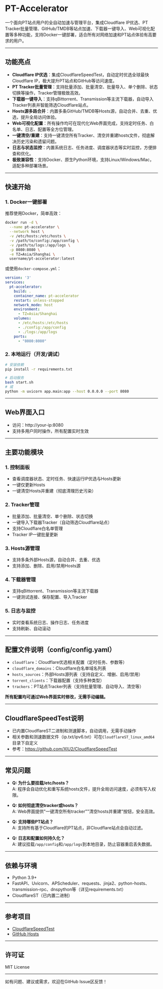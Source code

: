 # PT-Accelerator

一个面向PT站点用户的全自动加速与管理平台，集成Cloudflare IP优选、PT Tracker批量管理、GitHub/TMDB等站点加速、下载器一键导入、Web可视化配置等多种功能，支持Docker一键部署，适合所有对网络加速和PT站点体验有高要求的用户。

---

## 功能亮点

- **Cloudflare IP优选**：集成CloudflareSpeedTest，自动定时优选全球最快Cloudflare IP，极大提升PT站点和GitHub等访问速度。
- **PT Tracker批量管理**：支持批量添加、批量清空、批量导入、单个删除、状态切换等操作，Tracker管理极致高效。
- **下载器一键导入**：支持qBittorrent、Transmission等主流下载器，自动导入Tracker列表并智能筛选Cloudflare站点。
- **Hosts源多路合并**：内置多条GitHub/TMDB等Hosts源，自动合并、去重、优选，提升全局访问体验。
- **Web可视化配置**：所有操作均可在现代化Web界面完成，支持定时任务、白名单、日志、配置等全方位管理。
- **一键清空/重建**：支持一键清空所有Tracker、清空并重建hosts文件，彻底解决历史污染和遗留问题。
- **日志与状态监控**：内置系统日志、任务进度、调度器状态等实时监控，方便排查和优化。
- **极致兼容性**：支持Docker、原生Python环境，支持Linux/Windows/Mac，适配多种部署场景。

---

## 快速开始

### 1. Docker一键部署

推荐使用Docker，简单高效：

```bash
docker run -d \
  --name pt-accelerator \
  --network host \
  -v /etc/hosts:/etc/hosts \
  -v /path/to/config:/app/config \
  -v /path/to/logs:/app/logs \
  -p 8080:8080 \
  -e TZ=Asia/Shanghai \
  username/pt-accelerator:latest
```

或使用`docker-compose.yml`：

```yaml
version: '3'
services:
  pt-accelerator:
    build: .
    container_name: pt-accelerator
    restart: unless-stopped
    network_mode: host
    environment:
      - TZ=Asia/Shanghai
    volumes:
      - /etc/hosts:/etc/hosts
      - ./config:/app/config
      - ./logs:/app/logs
    ports:
      - "8080:8080"
```

### 2. 本地运行（开发/调试）

```bash
# 安装依赖
pip install -r requirements.txt

# 启动服务
bash start.sh
# 或
python -m uvicorn app.main:app --host 0.0.0.0 --port 8080
```

---

## Web界面入口

- 访问：http://your-ip:8080
- 支持多用户同时操作，所有配置实时生效

---

## 主要功能模块

### 1. 控制面板
- 查看调度器状态、定时任务、快速运行IP优选与Hosts更新
- 一键仅更新Hosts
- 一键清空Hosts并重建（彻底清理历史污染）

### 2. Tracker管理
- 批量添加、批量清空、单个删除、状态切换
- 一键导入下载器Tracker（自动筛选Cloudflare站点）
- 支持Cloudflare白名单管理
- Tracker IP一键批量更新

### 3. Hosts源管理
- 支持多条外部Hosts源，自动合并、去重、优选
- 支持添加、删除、启用/禁用Hosts源

### 4. 下载器管理
- 支持qBittorrent、Transmission等主流下载器
- 一键测试连接、保存配置、导入Tracker

### 5. 日志与监控
- 实时查看系统日志、操作日志、任务进度
- 支持刷新、自动滚动

---

## 配置文件说明（config/config.yaml）

- `cloudflare`：Cloudflare优选相关配置（定时任务、参数等）
- `cloudflare_domains`：Cloudflare白名单域名列表
- `hosts_sources`：外部Hosts源列表（支持自定义、增删、启用/禁用）
- `torrent_clients`：下载器配置（支持多种类型）
- `trackers`：PT站点Tracker列表（支持批量管理、自动导入、清空等）

**所有配置均可通过Web界面实时修改，无需手动编辑。**

---

## CloudflareSpeedTest说明

- 已内置CloudflareST二进制和测速脚本，自动调用，无需手动操作
- 相关参数和测速数据文件（ip.txt/ipv6.txt）可在`CloudflareST_linux_amd64`目录下自定义
- 参考：https://github.com/XIU2/CloudflareSpeedTest

---

## 常见问题

- **Q: 为什么要挂载/etc/hosts？**  
  A: 程序会自动优化和重写系统hosts文件，提升全局访问速度，必须有写入权限。

- **Q: 如何彻底清空tracker或hosts？**  
  A: Web界面提供"一键清空所有tracker""清空hosts并重建"按钮，安全高效。

- **Q: 支持哪些PT站点？**  
  A: 支持所有基于Cloudflare的PT站点，非Cloudflare站点会自动过滤。

- **Q: 日志和配置如何持久化？**  
  A: 建议挂载`/app/config`和`/app/logs`到本地目录，防止容器重启丢失数据。

---

## 依赖与环境

- Python 3.9+
- FastAPI、Uvicorn、APScheduler、requests、jinja2、python-hosts、transmission-rpc、dnspython等（详见requirements.txt）
- CloudflareST（已内置二进制）

---

## 参考项目

- [CloudflareSpeedTest](https://github.com/XIU2/CloudflareSpeedTest)
- [GitHub Hosts](https://gitlab.com/ineo6/hosts)

---

## 许可证

MIT License

---

如有问题、建议或需求，欢迎在GitHub Issue区反馈！ 